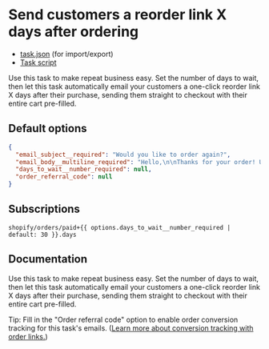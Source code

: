 # Send customers a reorder link X days after ordering

* [task.json](../../tasks/send-customers-a-reorder-link-x-days-after-ordering.json) (for import/export)
* [Task script](./script.liquid)

Use this task to make repeat business easy. Set the number of days to wait, then let this task automatically email your customers a one-click reorder link X days after their purchase, sending them straight to checkout with their entire cart pre-filled.

## Default options

```json
{
  "email_subject__required": "Would you like to order again?",
  "email_body__multiline_required": "Hello,\n\nThanks for your order! Use this link to reorder in just a couple clicks:\n\n<b><a href=\"REORDER_URL\">Reorder now</a></b>\n\nCheers,\n{{ shop.name }}",
  "days_to_wait__number_required": null,
  "order_referral_code": null
}
```

## Subscriptions

```liquid
shopify/orders/paid+{{ options.days_to_wait__number_required | default: 30 }}.days
```

## Documentation

Use this task to make repeat business easy. Set the number of days to wait, then let this task automatically email your customers a one-click reorder link X days after their purchase, sending them straight to checkout with their entire cart pre-filled.

Tip: Fill in the "Order referral code" option to enable order conversion tracking for this task's emails. ([Learn more about conversion tracking with order links.](https://help.shopify.com/en/themes/customization/cart/use-permalinks-to-preload-cart#conversion-tracking))
